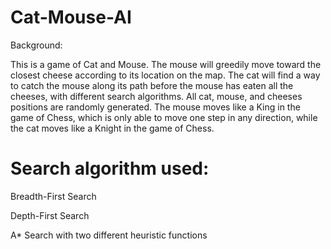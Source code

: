 # Cat-Mouse-AI

  Background:

  This is a game of Cat and Mouse. The mouse will greedily move toward the closest cheese according to its location on the map. The cat will find a way to catch the mouse along its path before the mouse has eaten all the cheeses, with different search algorithms. All cat, mouse, and cheeses positions are randomly generated. The mouse moves like a King in the game of Chess, which is only able to move one step in any direction, while the cat moves like a Knight in the game of Chess.

# Search algorithm used:

  Breadth-First Search

  Depth-First Search

  A* Search with two different heuristic functions

